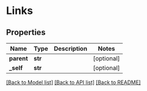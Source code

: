 # Links

## Properties
Name | Type | Description | Notes
------------ | ------------- | ------------- | -------------
**parent** | **str** |  | [optional] 
**_self** | **str** |  | [optional] 

[[Back to Model list]](../README.md#documentation-for-models) [[Back to API list]](../README.md#documentation-for-api-endpoints) [[Back to README]](../README.md)


